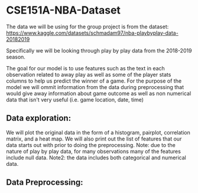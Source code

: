 # CSE151A-NBA-Dataset

The data we will be using for the group project is from the dataset: https://www.kaggle.com/datasets/schmadam97/nba-playbyplay-data-20182019

Specifically we will be looking through play by play data from the 2018-2019 season. 

The goal for our model is to use features such as the text in each observation related to away play as well as some of the player stats columns to help us predict the winner of a game.
For the purpose of the model we will ommit information from the data during preprocessing that would give away information about game outcome as well as non numerical data that isn't very useful (i.e. game location, date, time)

## Data exploration:
 
  We will plot the original data in the form of a histogram, pairplot, correlation matrix, and a heat map.
  We will also print out the list of features that our data starts out with prior to doing the preprocessing. 
  Note: due to the nature of play by play data, for many observations many of the features include null data.
  Note2: the data includes both categorical and numerical data.



## Data Preprocessing:

